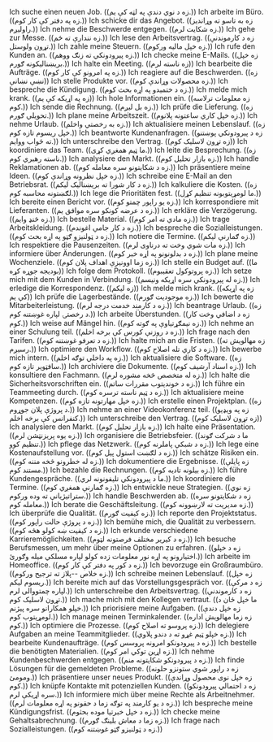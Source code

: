 Ich suche einen neuen Job. ((زه د نوي دندې په لټه کې یم.))
Ich arbeite im Büro. ((زه په دفتر کې کار کوم.))
Ich schicke dir das Angebot. ((زه به تاسو ته وړاندیز راولیږم.))
Ich nehme die Beschwerde entgegen. ((زه شکایت لرم.))
Ich gehe zur Messe. ((زه نندارې ته ځم.))
Ich lese den Arbeitsvertrag. ((زه د کارموندنې تړون ولوستل.))
Ich zahle meine Steuern. ((زه خپل مالیه ورکوم.))
Ich rufe den Kunden an. ((زه پیرودونکي ته زنګ ووهم.))
Ich checke meine E-Mails. ((زه خپل بریښنالیکونه ګورم.))
Ich halte ein Meeting. ((زه ناسته لرم))
Ich bearbeite die Aufträge. ((زه په امرونو کې کار کوم.))
Ich reagiere auf die Beschwerden. ((زه نښې نښانې))
Ich stelle Produkte vor. ((زه محصولات وړاندې کوم.))
Ich bespreche die Kündigung. ((زه د ختمیدو په اړه بحث کوم.))
Ich melde mich krank. ((زه په اړیکه کې یم))
Ich hole Informationen ein. ((زه معلومات ترلاسه کوم.))
Ich sende die Rechnung. ((زه بل لیږم.))
Ich prüfe die Lieferung. ((زه تحویلي ګورم.))
Ich plane meine Arbeitszeit. ((زه خپل کاري ساعتونه پلانوم.))
Ich nehme Urlaub. ((زه به رخصتي واخلم.))
Ich aktualisiere meinen Lebenslauf. ((زه خپل ریسوم تازه کوم.))
Ich beantworte Kundenanfragen. ((زه د پیرودونکي پوښتنو ته ځواب ووایم.))
Ich unterschreibe den Vertrag. ((زه تړون لاسلیک کوم))
Ich koordiniere das Team. ((ما ټیم همغږي کړی.))
Ich leite die Besprechung. ((زه ناسته رهبري کوم.))
Ich analysiere den Markt. ((زه بازار تحلیل کوم.))
Ich handle Reklamationen ab. ((زه د شکایتونو سره معامله کوم.))
Ich präsentiere meine Ideen. ((زه خپل نظرونه وړاندې کوم.))
Ich schreibe eine E-Mail an den Betriebsrat. ((زه د کار شورا ته بریښنالیک لیکم.))
Ich kalkuliere die Kosten. ((زه لګښتونه محاسبه کوم.))
Ich lege die Prioritäten fest. ((ما لومړیتوبونه تنظیم کړل.))
Ich bereite einen Bericht vor. ((زه یو راپور چمتو کوم.))
Ich korrespondiere mit Lieferanten. ((زه د عرضه کونکو سره موافق یم.))
Ich erkläre die Verzögerung. ((زه ځنډ وایم.))
Ich bestelle Material. ((زه مادي ته امر کوم.))
Ich trage Arbeitskleidung. ((زه د کار جامې اغوندم.))
Ich bespreche die Sozialleistungen. ((زه د ټولنیزو ګټو په اړه بحث کوم.))
Ich notiere die Termine. ((زه ګمارنې لیکم.))
Ich respektiere die Pausenzeiten. ((زه مات شوي وخت ته درناوی لرم.))
Ich informiere über Änderungen. ((زه د بدلونونو په اړه خبر کوم.))
Ich plane meine Wochenziele. ((زه زما اوونيزې اهداف پلان کوم.))
Ich stelle ein Budget auf. ((ما بودیجه جوړه کړه))
Ich folge dem Protokoll. ((زه پروتوکول تعقیبوم.))
Ich setze mich mit dem Kunden in Verbindung. ((زه له پیرودونکي سره اړیکه ونیسم.))
Ich erledige die Korrespondenz. ((زه لیکم))
Ich melde mich krank. ((زه په اړیکه کې یم))
Ich prüfe die Lagerbestände. ((زه موجودیت ګورم.))
Ich bewerte die Mitarbeiterleistung. ((زه د کارمند خدمت درجه لرم.))
Ich beantrage Urlaub. ((زه د رخصتۍ لپاره غوښتنه کوم.))
Ich arbeite Überstunden. ((زه د اضافي وخت کار کوم.))
Ich weise auf Mängel hin. ((زه نیمګړتیاوې په ګوته کوم.))
Ich nehme an einer Schulung teil. ((زه د روزنې کورس کې برخه اخلم.))
Ich frage nach den Tarifen. ((زه د تعرفو غوښتنه کوم.))
Ich halte mich an die Fristen. ((زه مهالویش ته رسيږم.))
Ich optimiere den Workflow. ((زه د کاري تله اصلاح کوم.))
Ich bewerbe mich intern. ((زه په داخلي توګه اخلم.))
Ich aktualisiere die Software. ((زه سافټویر تازه کوم.))
Ich archiviere die Dokumente. ((زه اسناد آرشیف کوم.))
Ich konsultiere den Fachmann. ((زه له متخصص څخه مشوره لرم.))
Ich halte die Sicherheitsvorschriften ein. ((زه د خوندیتوب مقررات ساتم.))
Ich führe ein Teammeeting durch. ((زه د ټیم ناسته ترسره کوم.))
Ich aktualisiere meine Kompetenzen. ((زه خپل مهارتونه تازه کوم.))
Ich erstelle einen Projektplan. ((زه د پروژې پلان جوړوم.))
Ich nehme an einer Videokonferenz teil. ((زه په ویډیو کنفرانس کې برخه اخلم.))
Ich unterschreibe den Vertrag. ((زه تړون لاسلیک کوم))
Ich analysiere den Markt. ((زه بازار تحلیل کوم.))
Ich halte eine Präsentation. ((زه یوه پریزنټشن لرم.))
Ich organisiere die Betriebsfeier. ((ما د شرکت ګوند تنظیم کوو.))
Ich pflege das Netzwerk. ((زه د شبکې پاملرنه کوم.))
Ich lege eine Kostenaufstellung vor. ((زه د لګښت استول پیل کوم.))
Ich schätze Risiken ein. ((زه له خطرونو څخه مننه کوم.))
Ich dokumentiere die Ergebnisse. ((زه پایلې مستند کوم.))
Ich bezahle die Rechnungen. ((زه بیلونه تادیه کوم.))
Ich führe Kundengespräche. ((ما د پیرودونکي تلیفونونه لري.))
Ich koordiniere die Termine. ((زه ګمارنې همغږي کوم.))
Ich entwickle neue Strategien. ((زه نوي ستراتیژیانې ته وده ورکوم.))
Ich handle Beschwerden ab. ((زه د شکایتونو سره معامله کوم.))
Ich berate die Geschäftsleitung. ((زه مدیریت ته لارښوونه کوم.))
Ich überprüfe die Qualität. ((زه کیفیت ګورم.))
Ich reporte den Projektstatus. ((زه د پروژې حالت راپور کوم.))
Ich bemühe mich, die Qualität zu verbessern. ((زه د کیفیت ښه کولو هڅه کوم.))
Ich erkunde verschiedene Karrieremöglichkeiten. ((زه د کیریر مختلف فرصتونه لټوم.))
Ich besuche Berufsmessen, um mehr über meine Optionen zu erfahren. ((زه د خپلو اختیارونو په اړه نور معلومات زده کولو لپاره مسلکي میله وګورئ.))
Ich arbeite im Homeoffice. ((زه د کور په دفتر کې کار کوم.))
Ich bevorzuge ein Großraumbüro. ((زه خلاص --پلاز ته ترجیح ورکوم.))
Ich schreibe meinen Lebenslauf. ((زه خپل ریسوم لیکم.))
Ich bereite mich auf das Vorstellungsgespräch vor. ((زه د مرکې لپاره چمتووالی لرم.))
Ich unterschreibe den Arbeitsvertrag. ((زه د کارموندنې تړون لاسلیک کوم.))
Ich mache mich mit den Kollegen vertraut. ((ما خپل ځان د خپلو همکارانو سره پیژنم.))
Ich priorisiere meine Aufgaben. ((زه خپل دندې لومړیتوب کوم.))
Ich manage meinen Terminkalender. ((زه زما مهالویش اداره کوم.))
Ich optimiere die Prozesse. ((زه پروسو ته اصلاح کوم.))
Ich delegiere Aufgaben an meine Teammitglieder. ((زه خپلو ټیم غړو ته د دندو پلاوي.))
Ich bearbeite Kundenaufträge. ((زه د پیرودونکو امرونه پروسس کوم.))
Ich bestelle die benötigten Materialien. ((زه اړین توکي امر کوم.))
Ich nehme Kundenbeschwerden entgegen. ((زه د پیرودونکو شکایتونه منم.))
Ich finde Lösungen für die gemeldeten Probleme. ((زه د راپور شوي ستونزو حلونه ومومئ.))
Ich präsentiere unser neues Produkt. ((زه خپل نوی محصول وړاندې کوم.))
Ich knüpfe Kontakte mit potenziellen Kunden. ((زه د احتمالي پیرودونکو سره اړیکې لرم.))
Ich informiere mich über meine Rechte als Arbeitnehmer. ((زه د یو کارمند په توګه زما د حقونو په اړه معلومات لرم.))
Ich bespreche meine Kündigungsfrist. ((زه د خپل خبرتیا موده بحثوم.))
Ich checke meine Gehaltsabrechnung. ((زه زما د معاش بلینګ ګورم.))
Ich frage nach Sozialleistungen. ((زه د ټولنیزو ګټو غوښتنه کوم.))

